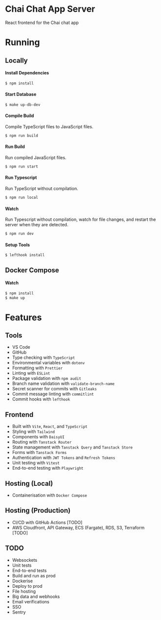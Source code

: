 # Chai Chat App Server

React frontend for the Chai chat app

# Running

## Locally

#### Install Dependencies

```bash
$ npm install
```

#### Start Database

```sh
$ make up-db-dev
```

#### Compile Build

Compile TypeScript files to JavaScript files.

```bash
$ npm run build
```

#### Run Build

Run compiled JavaScript files.

```bash
$ npm run start
```

#### Run Typescript

Run TypeScript without compilation.

```bash
$ npm run local
```

#### Watch

Run Typescript without compilation, watch for file changes, and restart the server when they are detected.

```bash
$ npm run dev
```

#### Setup Tools

```sh
$ lefthook install
```

## Docker Compose

#### Watch

```sh
$ npm install
$ make up
```

# Features

## Tools

- VS Code
- GitHub
- Type checking with `TypeScript`
- Environmental variables with `dotenv`
- Formatting with `Prettier`
- Linting with `ESLint`
- Package validation with `npm audit`
- Branch name validation with `validate-branch-name`
- Secret scanner for commits with `Gitleaks`
- Commit message linting with `commitlint`
- Commit hooks with `lefthook`

## Frontend

- Built with `Vite`, `React`, and `TypeScript`
- Styling with `Tailwind`
- Components with `DaisyUI`
- Routing with `Tanstack Router`
- State management with `Tanstack Query` and `Tanstack Store`
- Forms with `Tanstack Forms`
- Authentication with `JWT Tokens` and `Refresh Tokens`
- Unit testing with `Vitest`
- End-to-end testing with `Playwright`

## Hosting (Local)

- Containerisation with `Docker Compose`

## Hosting (Production)

- CI/CD with GitHub Actions [TODO]
- AWS Cloudfront, API Gateway, ECS (Fargate), RDS, S3, Terraform [TODO]

## TODO

- Websockets
- Unit tests
- End-to-end tests
- Build and run as prod
- Dockerise
- Deploy to prod
- File hosting
- Big data and webhooks
- Email verifications
- SSO
- Sentry
